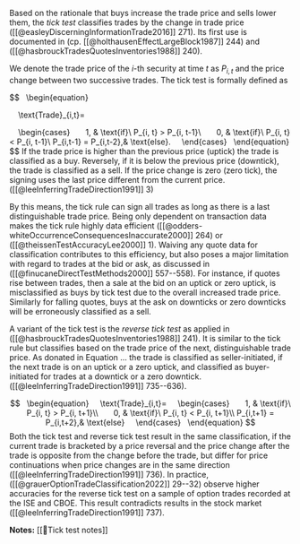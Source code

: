 Based on the rationale that buys increase the trade price and sells lower them, the *tick test* classifies trades by the change in trade price ([[@easleyDiscerningInformationTrade2016]] 271). Its first use is documented in (cp. [[@holthausenEffectLargeBlock1987]] 244) and ([[@hasbrouckTradesQuotesInventories1988]] 240). 

We denote the trade price of the $i$-th security at time $t$ as $P_{i,t}$ and the price change between two successive trades. The tick test is formally defined as 

$$
  \begin{equation}

    \text{Trade}_{i,t}=

    \begin{cases}
      1, & \text{if}\ P_{i, t} > P_{i, t-1}\\
      0, & \text{if}\ P_{i, t} < P_{i, t-1}\\
	  P_{i,t-1} = P_{i,t-2},& \text{else}.
    \end{cases}
  \end{equation}
$$
If the trade price is higher than the previous price (uptick) the trade is classified as a buy. Reversely, if it is below the previous price (downtick), the trade is classified as a sell. If the price change is zero (zero tick), the signing uses the last price different from the current price. ([[@leeInferringTradeDirection1991]] 3)

By this means, the tick rule can sign all trades as long as there is a last distinguishable trade price. Being only dependent on transaction data makes the tick rule highly data efficient ([[@odders-whiteOccurrenceConsequencesInaccurate2000]] 264) or ([[@theissenTestAccuracyLee2000]] 1). Waiving any quote data for classification contributes to this efficiency, but also poses a major limitation with regard to trades at the bid or ask, as discussed in ([[@finucaneDirectTestMethods2000]] 557--558). For instance, if quotes rise between trades, then a sale at the bid on an uptick or zero uptick, is misclassified as buys by tick test due to the overall increased trade price. Similarly for falling quotes, buys at the ask on downticks or zero downticks will be erroneously classified as a sell. 

A variant of the tick test is the *reverse tick test* as applied in ([[@hasbrouckTradesQuotesInventories1988]] 241). It is similar to the tick rule but classifies based on the trade price of the next, distinguishable trade price. As donated in Equation ... the trade is classified as seller-initiated, if the next trade is on an uptick or a zero uptick, and classified as buyer-initiated for trades at a downtick or a zero downtick. ([[@leeInferringTradeDirection1991]] 735--636).

$$
  \begin{equation}
    \text{Trade}_{i,t}=
    \begin{cases}
      1, & \text{if}\ P_{i, t} > P_{i, t+1}\\
      0, & \text{if}\ P_{i, t} < P_{i, t+1}\\
	  P_{i,t+1} = P_{i,t+2},& \text{else}
    \end{cases}
  \end{equation}
$$
Both the tick test and reverse tick test result in the same classification, if the current trade is bracketed by a price reversal and the price change after the trade is opposite from the change before the trade, but differ for price continuations when price changes are in the same direction ([[@leeInferringTradeDirection1991]] 736). In practice, ([[@grauerOptionTradeClassification2022]] 29--32) observe higher accuracies for the reverse tick test on a sample of option trades recorded at the ISE and CBOE. This result contradicts results in the stock market ([[@leeInferringTradeDirection1991]] 737). 

**Notes:**
[[🔢Tick test notes]]
